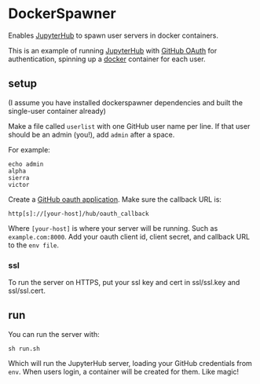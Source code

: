 # DockerSpawner

Enables [JupyterHub](https://github.com/jupyter/jupyterhub) to spawn
user servers in docker containers.

This is an example of running [JupyterHub](https://github.com/jupyter/jupyterhub)
with [GitHub OAuth](https://github.com/jupyter/oauthenticator) for authentication,
spinning up a [docker](https://www.docker.com/) container for each user.

## setup

(I assume you have installed dockerspawner dependencies and built the single-user container already)

Make a file called `userlist` with one GitHub user name per line.
If that user should be an admin (you!), add `admin` after a space.

For example:

```
echo admin
alpha
sierra
victor
```


Create a [GitHub oauth application](https://github.com/settings/applications/new).
Make sure the callback URL is:

    http[s]://[your-host]/hub/oauth_callback

Where `[your-host]` is where your server will be running. Such as `example.com:8000`.
Add your oauth client id, client secret, and callback URL to the `env file`.


### ssl

To run the server on HTTPS, put your ssl key and cert in ssl/ssl.key and ssl/ssl.cert.

## run

You can run the server with:

    sh run.sh

Which will run the JupyterHub server, loading your GitHub credentials from `env`.
When users login, a container will be created for them. Like magic!
